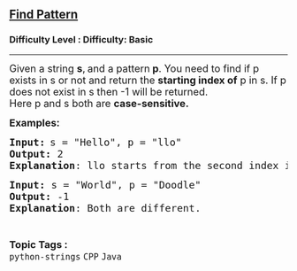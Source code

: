 <h2><a href="https://www.geeksforgeeks.org/problems/find-pattern--141628/1?page=6&category=Arrays,CPP&difficulty=Basic&sortBy=submissions">Find Pattern</a></h2><h3>Difficulty Level : Difficulty: Basic</h3><hr><div class="problems_problem_content__Xm_eO"><p><span style="font-size: 18px;">Given a string <strong>s</strong>,</span> <span style="font-size: 18px;">and a pattern<strong> p</strong>. You need to find if p exists in s or not and return the <strong>starting index of</strong> p in s. If p does not exist in s then -1 will be returned.<br>Here p and s both are <strong>case-sensitive.</strong></span></p>
<p><span style="font-size: 18px;"><strong>Examples:</strong></span></p>
<pre><span style="font-size: 18px;"><strong>Input:</strong></span> <span style="font-size: 18px;">s = "Hello", p = "llo"
<strong>Output:</strong> 2
<strong>Explanation</strong>: llo starts from the second index in Hello.</span></pre>
<pre><span style="font-size: 18px;"><strong>Input: </strong>s = "World", p = "Doodle"
<strong>Output: </strong>-1
<strong>Explanation</strong>: Both are different.</span></pre></div><br><p><span style=font-size:18px><strong>Topic Tags : </strong><br><code>python-strings</code>&nbsp;<code>CPP</code>&nbsp;<code>Java</code>&nbsp;